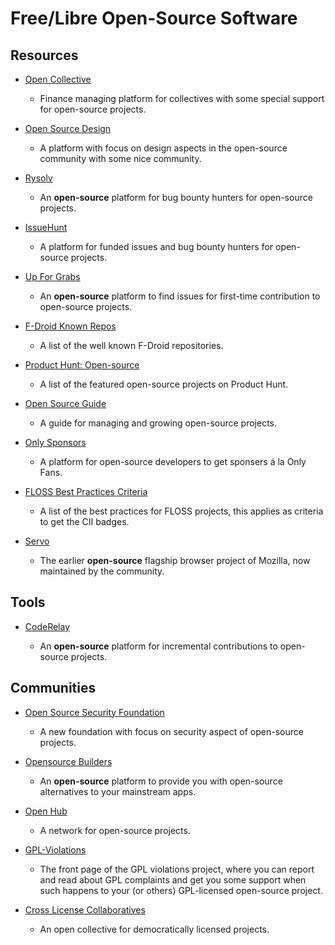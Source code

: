 # Free/Libre Open-Source Software

## Resources

* [Open Collective](https://opencollective.com)
  
   * Finance managing platform for collectives with some special support for open-source projects.

* [Open Source Design](https://opensourcedesign.net)
  
   - A platform with focus on design aspects in the open-source community with some nice community.

* [Rysolv](https://rysolv.com)
  
   - An **open-source** platform for bug bounty hunters for open-source projects.

* [IssueHunt](https://issuehunt.io)
  
   * A platform for funded issues and bug bounty hunters for open-source projects.

* [Up For Grabs](https://up-for-grabs.net)
  
   * An **open-source** platform to find issues for first-time contribution to open-source projects.

* [F-Droid Known Repos](https://forum.f-droid.org/t/known-repositories)
  
   * A list of the well known F-Droid repositories.

* [Product Hunt: Open-source](https://www.producthunt.com/topics/open-source)
  
   * A list of the featured open-source projects on Product Hunt.

* [Open Source Guide](https://opensource.guide)
  
   * A guide for managing and growing open-source projects.

* [Only Sponsors](https://onlysponsors.dev)
  
   * A platform for open-source developers to get sponsers á la Only Fans.

* [FLOSS Best Practices Criteria](https://bestpractices.coreinfrastructure.org/en/criteria)
  
   * A list of the best practices for FLOSS projects, this applies as criteria to get the CII badges.

* [Servo](https://servo.org)
  
   - The earlier **open-source** flagship browser project of Mozilla, now maintained by the community.

## Tools

* [CodeRelay](https://www.coderelay.io)
  
   - An **open-source** platform for incremental contributions to open-source projects.

## Communities

* [Open Source Security Foundation](https://openssf.org)
  
   * A new foundation with focus on security aspect of open-source projects.

* [Opensource Builders](https://opensource.builders)
  
   * An **open-source** platform to provide you with open-source alternatives to your mainstream apps.

* [Open Hub](https://www.openhub.net)
  
   * A network for open-source projects.

* [GPL-Violations](https://gpl-violations.org)
  
   * The front page of the GPL violations project, where you can report and read about GPL complaints and get you some support when such happens to your (or others) GPL-licensed open-source project.

* [Cross License Collaboratives](https://xlcollaborative.com)
  
   * An open collective for democratically licensed projects.
